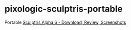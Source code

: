 pixologic-sculptris-portable
============================
Portable [Sculptris Alpha 6 - Download, Review, Screenshots](https://www.softpedia.com/get/Multimedia/Graphic/Graphic-Others/Sculptris.shtml#download)
